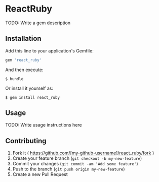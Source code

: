 # ReactRuby

TODO: Write a gem description

## Installation

Add this line to your application's Gemfile:

```ruby
gem 'react_ruby'
```

And then execute:

    $ bundle

Or install it yourself as:

    $ gem install react_ruby

## Usage

TODO: Write usage instructions here

## Contributing

1. Fork it ( https://github.com/[my-github-username]/react_ruby/fork )
2. Create your feature branch (`git checkout -b my-new-feature`)
3. Commit your changes (`git commit -am 'Add some feature'`)
4. Push to the branch (`git push origin my-new-feature`)
5. Create a new Pull Request
